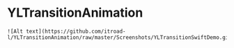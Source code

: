# YLTransitionAnimation
~~~~
![Alt text](https://github.com/itroad-l/YLTransitionAnimation/raw/master/Screenshots/YLTransitionSwiftDemo.gif)
 
